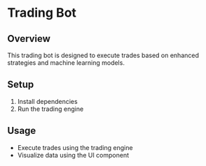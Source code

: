 # Trading Bot

## Overview
This trading bot is designed to execute trades based on enhanced strategies and machine learning models.

## Setup
1. Install dependencies
2. Run the trading engine

## Usage
- Execute trades using the trading engine
- Visualize data using the UI component
